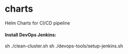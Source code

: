 # charts
Helm Charts for CI/CD pipeline

#### Install DevOps Jenkins:

sh ./clean-cluster.sh
sh ./devops-tools/setup-jenkins.sh
